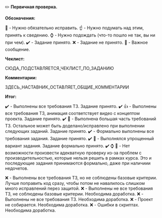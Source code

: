 :pencil2: **Первичная проверка.**

**Обозначения:**

:red_circle: - Нужно обязательно исправить.
:point_up: - Нужно подумать над этим, принять к сведению.
:watch: - Нужно подождать (что-то пошло не так, вы ни при чем).
:heavy_check_mark: - Задание принято.
:x: - Задание не принято.
:large_blue_diamond: - Важное сообщение.

**Чеклист:**

СЮДА_ПОДСТАВЛЯЕТСЯ_ЧЕКЛИСТ_ПО_ЗАДАНИЮ

**Комментарии:**

ЗДЕСЬ_НАСТАВНИК_ОСТАВЛЯЕТ_ОБЩИЕ_КОММЕНТАРИИ

**Итог:**

:heavy_check_mark: - Выполнены все требования ТЗ. Задание принято.
:heavy_check_mark: :+1: - Выполнены все требования ТЗ, анимация соответствует видео с концептом проекта. Задание принято.
:heavy_check_mark: :large_blue_diamond: - Выполнена большая часть требований ТЗ. Остальное может быть доделано/исправлено при выполнении следующих заданий. Задание принято.
:heavy_check_mark: - Формально выполнены все требования задания. Задание принято.
:heavy_check_mark: :large_blue_diamond: - Выполнялся упрощенный вариант задания. Задание формально принято.
:heavy_check_mark: :watch: :large_blue_diamond: - Нет возможности произвести адекватную проверку из-за проблем с производительностью, которые нельзя решить в рамках курса. Это и последующие задания принимаются формально, даже при наличиии недочетов.

:x: - Выполнены все требования ТЗ, но не соблюдены базовые критерии. Лучше поправить код сразу, чтобы потом не навалилось слишком много исправлений перез защитой.
:x: - Выполнены не все требования ТЗ, не соблюдены базовые критерии. Необходима доработка.
:x: - Выполнены не все требования ТЗ. Необходима доработка.
:x: - Проект не собирается. Необходима доработка.
:x: - Ошибки в скриптах. Необходима доработка.


